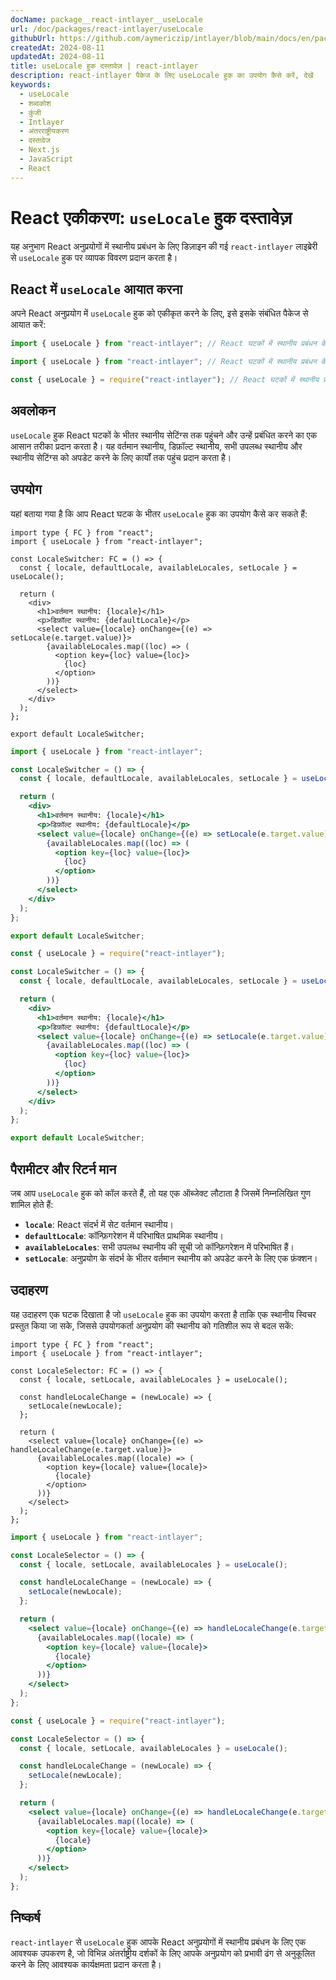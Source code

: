 ```yaml
---
docName: package__react-intlayer__useLocale
url: /doc/packages/react-intlayer/useLocale
githubUrl: https://github.com/aymericzip/intlayer/blob/main/docs/en/packages/react-intlayer/useLocale.md
createdAt: 2024-08-11
updatedAt: 2024-08-11
title: useLocale हुक दस्तावेज़ | react-intlayer
description: react-intlayer पैकेज के लिए useLocale हुक का उपयोग कैसे करें, देखें
keywords:
  - useLocale
  - शब्दकोश
  - कुंजी
  - Intlayer
  - अंतरराष्ट्रीयकरण
  - दस्तावेज
  - Next.js
  - JavaScript
  - React
---
```


# React एकीकरण: `useLocale` हुक दस्तावेज़

यह अनुभाग React अनुप्रयोगों में स्थानीय प्रबंधन के लिए डिज़ाइन की गई `react-intlayer` लाइब्रेरी से `useLocale` हुक पर व्यापक विवरण प्रदान करता है।

## React में `useLocale` आयात करना

अपने React अनुप्रयोग में `useLocale` हुक को एकीकृत करने के लिए, इसे इसके संबंधित पैकेज से आयात करें:

```typescript codeFormat="typescript"
import { useLocale } from "react-intlayer"; // React घटकों में स्थानीय प्रबंधन के लिए उपयोग किया जाता है
```

```javascript codeFormat="esm"
import { useLocale } from "react-intlayer"; // React घटकों में स्थानीय प्रबंधन के लिए उपयोग किया जाता है
```

```javascript codeFormat="commonjs"
const { useLocale } = require("react-intlayer"); // React घटकों में स्थानीय प्रबंधन के लिए उपयोग किया जाता है
```

## अवलोकन

`useLocale` हुक React घटकों के भीतर स्थानीय सेटिंग्स तक पहुंचने और उन्हें प्रबंधित करने का एक आसान तरीका प्रदान करता है। यह वर्तमान स्थानीय, डिफ़ॉल्ट स्थानीय, सभी उपलब्ध स्थानीय और स्थानीय सेटिंग्स को अपडेट करने के लिए कार्यों तक पहुंच प्रदान करता है।

## उपयोग

यहां बताया गया है कि आप React घटक के भीतर `useLocale` हुक का उपयोग कैसे कर सकते हैं:

```tsx fileName="src/components/LocaleSwitcher.tsx" codeFormat="typescript"
import type { FC } from "react";
import { useLocale } from "react-intlayer";

const LocaleSwitcher: FC = () => {
  const { locale, defaultLocale, availableLocales, setLocale } = useLocale();

  return (
    <div>
      <h1>वर्तमान स्थानीय: {locale}</h1>
      <p>डिफ़ॉल्ट स्थानीय: {defaultLocale}</p>
      <select value={locale} onChange={(e) => setLocale(e.target.value)}>
        {availableLocales.map((loc) => (
          <option key={loc} value={loc}>
            {loc}
          </option>
        ))}
      </select>
    </div>
  );
};

export default LocaleSwitcher;
```

```jsx fileName="src/components/LocaleSwitcher.mjx" codeFormat="esm"
import { useLocale } from "react-intlayer";

const LocaleSwitcher = () => {
  const { locale, defaultLocale, availableLocales, setLocale } = useLocale();

  return (
    <div>
      <h1>वर्तमान स्थानीय: {locale}</h1>
      <p>डिफ़ॉल्ट स्थानीय: {defaultLocale}</p>
      <select value={locale} onChange={(e) => setLocale(e.target.value)}>
        {availableLocales.map((loc) => (
          <option key={loc} value={loc}>
            {loc}
          </option>
        ))}
      </select>
    </div>
  );
};

export default LocaleSwitcher;
```

```jsx fileName="src/components/LocaleSwitcher.csx" codeFormat="commonjs"
const { useLocale } = require("react-intlayer");

const LocaleSwitcher = () => {
  const { locale, defaultLocale, availableLocales, setLocale } = useLocale();

  return (
    <div>
      <h1>वर्तमान स्थानीय: {locale}</h1>
      <p>डिफ़ॉल्ट स्थानीय: {defaultLocale}</p>
      <select value={locale} onChange={(e) => setLocale(e.target.value)}>
        {availableLocales.map((loc) => (
          <option key={loc} value={loc}>
            {loc}
          </option>
        ))}
      </select>
    </div>
  );
};

export default LocaleSwitcher;
```

## पैरामीटर और रिटर्न मान

जब आप `useLocale` हुक को कॉल करते हैं, तो यह एक ऑब्जेक्ट लौटाता है जिसमें निम्नलिखित गुण शामिल होते हैं:

- **`locale`**: React संदर्भ में सेट वर्तमान स्थानीय।
- **`defaultLocale`**: कॉन्फ़िगरेशन में परिभाषित प्राथमिक स्थानीय।
- **`availableLocales`**: सभी उपलब्ध स्थानीय की सूची जो कॉन्फ़िगरेशन में परिभाषित हैं।
- **`setLocale`**: अनुप्रयोग के संदर्भ के भीतर वर्तमान स्थानीय को अपडेट करने के लिए एक फ़ंक्शन।

## उदाहरण

यह उदाहरण एक घटक दिखाता है जो `useLocale` हुक का उपयोग करता है ताकि एक स्थानीय स्विचर प्रस्तुत किया जा सके, जिससे उपयोगकर्ता अनुप्रयोग की स्थानीय को गतिशील रूप से बदल सकें:

```tsx fileName="src/components/LocaleSelector.tsx" codeFormat="typescript"
import type { FC } from "react";
import { useLocale } from "react-intlayer";

const LocaleSelector: FC = () => {
  const { locale, setLocale, availableLocales } = useLocale();

  const handleLocaleChange = (newLocale) => {
    setLocale(newLocale);
  };

  return (
    <select value={locale} onChange={(e) => handleLocaleChange(e.target.value)}>
      {availableLocales.map((locale) => (
        <option key={locale} value={locale}>
          {locale}
        </option>
      ))}
    </select>
  );
};
```

```jsx fileName="src/components/LocaleSelector.mjx" codeFormat="esm"
import { useLocale } from "react-intlayer";

const LocaleSelector = () => {
  const { locale, setLocale, availableLocales } = useLocale();

  const handleLocaleChange = (newLocale) => {
    setLocale(newLocale);
  };

  return (
    <select value={locale} onChange={(e) => handleLocaleChange(e.target.value)}>
      {availableLocales.map((locale) => (
        <option key={locale} value={locale}>
          {locale}
        </option>
      ))}
    </select>
  );
};
```

```jsx fileName="src/components/LocaleSelector.csx" codeFormat="commonjs"
const { useLocale } = require("react-intlayer");

const LocaleSelector = () => {
  const { locale, setLocale, availableLocales } = useLocale();

  const handleLocaleChange = (newLocale) => {
    setLocale(newLocale);
  };

  return (
    <select value={locale} onChange={(e) => handleLocaleChange(e.target.value)}>
      {availableLocales.map((locale) => (
        <option key={locale} value={locale}>
          {locale}
        </option>
      ))}
    </select>
  );
};
```

## निष्कर्ष

`react-intlayer` से `useLocale` हुक आपके React अनुप्रयोगों में स्थानीय प्रबंधन के लिए एक आवश्यक उपकरण है, जो विभिन्न अंतर्राष्ट्रीय दर्शकों के लिए आपके अनुप्रयोग को प्रभावी ढंग से अनुकूलित करने के लिए आवश्यक कार्यक्षमता प्रदान करता है।
